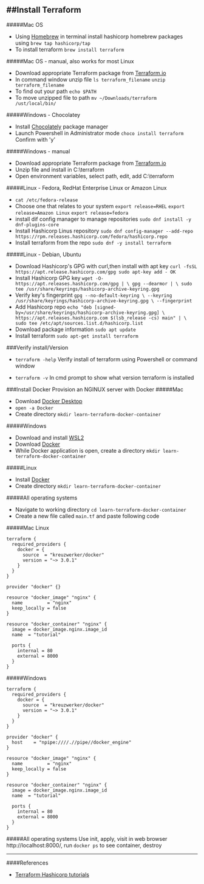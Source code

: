 ##Install Terraform
---
#####Mac OS
- Using [Homebrew](brew.sh) in terminal install hashicorp homebrew packages using
`brew tap hashicorp/tap`
- To install terraform
`brew install terraform`

#####Mac OS - manual, also works for most Linux
- Download appropriate Terraform package from [Terraform.io](www.terraform.io/downloads.html)
- In command window unzip file
`ls terraform_filename`
`unzip terraform_filename`
- To find out your path
 `echo $PATH`
- To move unzipped file to path
`mv ~/Downloads/terraform /ust/local/bin/`

#####Windows - Chocolatey
- Install [Chocolately](chocolatey.org/install) package manager
- Launch Powershell in Administrator mode
`choco install terraform`
Confirm with 'y'

#####Windows - manual
- Download appropriate Terraform package from [Terraform.io](www.terraform.io/downloads.html)
- Unzip file and install in C:\terraform
- Open environment variables, select path, edit, add C:\terraform

#####Linux - Fedora, RedHat Enterprise Linux or Amazon Linux
- `cat /etc/fedora-release`
- Choose one that relates to your system
`export release=RHEL`
`export release=Amazon Linux`
`export release=fedora`
- install dif config manager to manage repositories
`sudo dnf install -y dnf-plugins-core`
- Install Hashicorp Linus repository
`sudo dnf config-manager --add-repo https://rpm.releases.hashicorp.com/fedora/hashicorp.repo`
- Install terraform from the repo
`sudo dnf -y install terraform`

#####Linux - Debian, Ubuntu
- Download Hashicorp's GPG with curl,then install with apt key
`curl -fsSL https://apt.release.hashicorp.com/gpg sudo apt-key add - OK`
- Install Hashicorp GPG key
`wget -O- https://apt.releases.hashicorp.com/gpg | \
gpg --dearmor | \
sudo tee /usr/share/keyrings/hashicorp-archive-keyring.gpg`
- Verify key's fingerprint
`gpg --no-default-keyring \
--keyring /usr/share/keyrings/hashicorp-archive-keyring.gpg \
--fingerprint`
- Add Hashicorp repo
`echo "deb [signed-by=/usr/share/keyrings/hashicorp-archive-keyring.gpg] \
https://apt.releases.hashicorp.com $(lsb_release -cs) main" | \
sudo tee /etc/apt/sources.list.d/hashicorp.list`
- Download package information
`sudo apt update`
- Install terraform
`sudo apt-get install terraform`





###Verify install/Version
- `terraform -help`
Verify install of terraform using Powershell or command window

- `terraform -v`
In cmd prompt to show what version terraform is installed

###Install Docker
Provision an NGINUX server with Docker
#####Mac
- Download [Docker Desktop](https://docs.docker.com/docker-for-mac/install/)
- `open -a Docker`
- Create directory
`mkdir learn-terraform-docker-container`

#####Windows
- Download and install [WSL2](https://docs.microsoft.com/en-us/windows/wsl/install-win10)
- Download [Docker](https://docs.docker.com/docker-for-windows/install)
- While Docker application is open, create a directory
`mkdir learn-terraform-docker-container`

#####Linux
- Install [Docker](https://docs.docker.com/engine/install/)
- Create directory
`mkdir learn-terraform-docker-container`


#####All operating systems
- Navigate to working directory
`cd learn-terraform-docker-container`
- Create a new file called `main.tf` and paste following code

#####Mac Linux
```
terraform {
  required_providers {
    docker = {
      source  = "kreuzwerker/docker"
      version = "~> 3.0.1"
    }
  }
}

provider "docker" {}

resource "docker_image" "nginx" {
  name         = "nginx"
  keep_locally = false
}

resource "docker_container" "nginx" {
  image = docker_image.nginx.image_id
  name  = "tutorial"

  ports {
    internal = 80
    external = 8000
  }
}
```

#####Windows
```
terraform {
  required_providers {
    docker = {
      source  = "kreuzwerker/docker"
      version = "~> 3.0.1"
    }
  }
}

provider "docker" {
  host    = "npipe:////.//pipe//docker_engine"
}

resource "docker_image" "nginx" {
  name         = "nginx"
  keep_locally = false
}

resource "docker_container" "nginx" {
  image = docker_image.nginx.image_id
  name  = "tutorial"

  ports {
    internal = 80
    external = 8000
  }
}
```

#####All operating systems
Use init, apply, visit in web browser http://localhost:8000/, run `docker ps` to see container, destroy

---
####References

- [Terraform Hashicorp tutorials](https://developer.hashicorp.com/terraform/tutorials?product_intent=terraform)